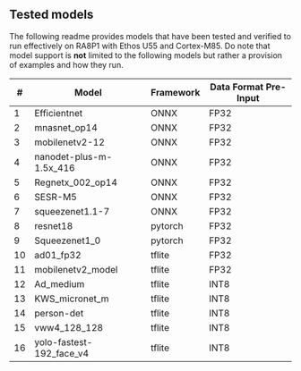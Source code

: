## Tested models

The following readme provides models that have been tested and verified to run effectively on RA8P1 with Ethos U55 and Cortex-M85. Do note that model support is **not** limited to the following models but rather a provision of examples and how they run.


| #  | Model                          | Framework | Data Format Pre-Input |
|----|--------------------------------|-----------|-----------------------|
| 1  | Efficientnet                   | ONNX      | FP32                  |
| 2  | mnasnet_op14                   | ONNX      | FP32                  |
| 3  | mobilenetv2-12                 | ONNX      | FP32                  |
| 4  | nanodet-plus-m-1.5x_416        | ONNX      | FP32                  |
| 5  | Regnetx_002_op14               | ONNX      | FP32                  |
| 6  | SESR-M5                        | ONNX      | FP32                  |
| 7  | squeezenet1.1-7                | ONNX      | FP32                  |
| 8  | resnet18                       | pytorch   | FP32                  |
| 9  | Squeezenet1_0                  | pytorch   | FP32                  |
| 10 | ad01_fp32                      | tflite    | FP32                  |
| 11 | mobilenetv2_model              | tflite    | FP32                  |
| 12 | Ad_medium                      | tflite    | INT8                  |
| 13 | KWS_micronet_m                 | tflite    | INT8                  |
| 14 | person-det                     | tflite    | INT8                  |
| 15 | vww4_128_128                   | tflite    | INT8                  |
| 16 | yolo-fastest-192_face_v4       | tflite    | INT8                  |

